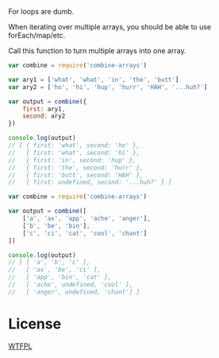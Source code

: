 
For loops are dumb.

When iterating over multiple arrays, you should be able to use forEach/map/etc.

Call this function to turn multiple arrays into one array.

```js
var combine = require('combine-arrays')

var ary1 = ['what', 'what', 'in', 'the', 'butt']
var ary2 = ['ho', 'hi', 'hup', 'hurr', 'HAH', '...huh?']

var output = combine({
	first: ary1,
	second: ary2
})

console.log(output)
// [ { first: 'what', second: 'ho' },
//   { first: 'what', second: 'hi' },
//   { first: 'in', second: 'hup' },
//   { first: 'the', second: 'hurr' },
//   { first: 'butt', second: 'HAH' },
//   { first: undefined, second: '...huh?' } ]
```

```js
var combine = require('combine-arrays')

var output = combine([
	['a', 'ax', 'app', 'ache', 'anger'],
	['b', 'be', 'bin'],
	['c', 'ci', 'cat', 'cool', 'chant']
])

console.log(output)
// [ [ 'a', 'b', 'c' ],
//   [ 'ax', 'be', 'ci' ],
//   [ 'app', 'bin', 'cat' ],
//   [ 'ache', undefined, 'cool' ],
//   [ 'anger', undefined, 'chant'] ]
```

License
======

[WTFPL](http://wtfpl2.com)
